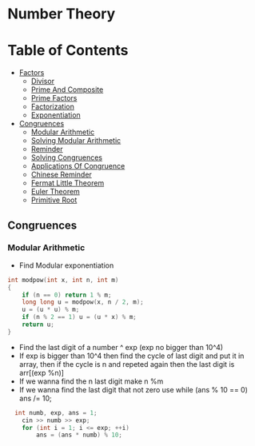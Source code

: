 # Number Theory

Table of Contents
================= 
 * [Factors](#factors)
     + [Divisor](#divisor)
     + [Prime And Composite](#prime-and-composite)
     + [Prime Factors](#prime-factors)
     + [Factorization](#factorization)
     + [Exponentiation](#exponentiation)
 * [Congruences](#congruences)
     + [Modular Arithmetic](#modular-arithmetic)
     + [Solving Modular Arithmetic](#solving-modular-arithmetic)
     + [Reminder](#reminder)
     + [Solving Congruences](#solving-congruences)
     + [Applications Of Congruence](#applications-of-congruence)
     + [Chinese Reminder](#chinese-reminder)
     + [Fermat Little Theorem](#fermat-little-theorem)
     + [Euler Theorem](#euler-theorem)
     + [Primitive Root](#primitive-root)

   
## Congruences
### Modular Arithmetic
- Find Modular exponentiation 
```cpp
int modpow(int x, int n, int m)
{
	if (n == 0) return 1 % m;
	long long u = modpow(x, n / 2, m);
	u = (u * u) % m;
	if (n % 2 == 1) u = (u * x) % m;
	return u;
}
```
- Find the last digit of a number ^ exp (exp no bigger than 10^4)
- If exp is bigger than 10^4 then find the cycle of last digit and put it in array, then if the cycle is n and repeted again then the last digit is arr[(exp %n)]
- If we wanna find the n last digit make n %m
- If we wanna find the last digit that not zero use while (ans % 10 == 0) ans /= 10;
```cpp
  int numb, exp, ans = 1;
	cin >> numb >> exp;
	for (int i = 1; i <= exp; ++i)
		ans = (ans * numb) % 10;
```
